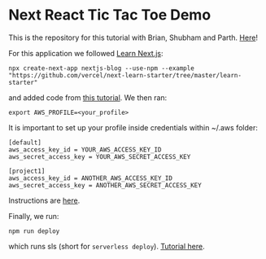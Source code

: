 # Next React Tic Tac Toe Demo
This is the repository for this tutorial with Brian, Shubham and Parth. [Here](https://www.youtube.com/watch?v=XinxFNHHecM)!

For this application we followed [Learn Next.js](https://nextjs.org/learn):
```
npx create-next-app nextjs-blog --use-npm --example "https://github.com/vercel/next-learn-starter/tree/master/learn-starter"
```
and added code from [this tutorial](https://reactjs.org/tutorial/tutorial.html).
We then ran:
```
export AWS_PROFILE=<your_profile>
```
It is important to set up your profile inside credentials within ~/.aws folder:
```
[default]
aws_access_key_id = YOUR_AWS_ACCESS_KEY_ID
aws_secret_access_key = YOUR_AWS_SECRET_ACCESS_KEY

[project1]
aws_access_key_id = ANOTHER_AWS_ACCESS_KEY_ID
aws_secret_access_key = ANOTHER_AWS_SECRET_ACCESS_KEY
```
Instructions are [here](https://docs.aws.amazon.com/sdk-for-php/v3/developer-guide/guide_credentials_profiles.html).

Finally, we run:
```
npm run deploy
```
which runs sls (short for ```serverless deploy```). [Tutorial here](https://www.serverless.com/framework/docs/providers/aws/cli-reference/deploy/).

